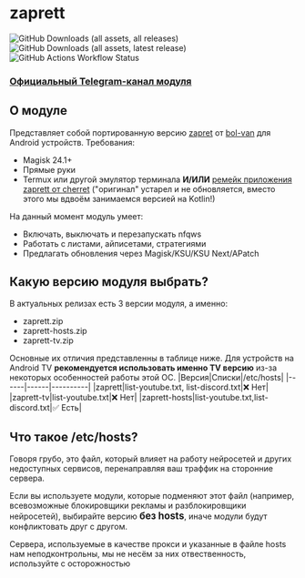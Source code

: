 # zaprett

![GitHub Downloads (all assets, all releases)](https://img.shields.io/github/downloads/egor-white/zaprett/total)
![GitHub Downloads (all assets, latest release)](https://img.shields.io/github/downloads/egor-white/zaprett/latest/total)
![GitHub Actions Workflow Status](https://img.shields.io/github/actions/workflow/status/egor-white/zaprett/workflow.yml)


### [Официальный Telegram-канал модуля](https://t.me/zaprett_module)

## О модуле
Представляет собой портированную версию [zapret](https://github.com/bol-van/zapret/) от [bol-van](https://github.com/bol-van/) для Android устройств.
Требования:
* Magisk 24.1+
* Прямые руки
* Termux или другой эмулятор терминала **И/ИЛИ**  [ремейк приложения zaprett от cherret](https://еithub.com/CherretGit/zaprett-app) ("оригинал" устарел и не обновляется, вместо этого мы вдвоём занимаемся версией на Kotlin!)

На данный момент модуль умеет:
+ Включать, выключать и перезапускать nfqws
+ Работать с листами, айписетами, стратегиями
+ Предлагать обновления через Magisk/KSU/KSU Next/APatch

## Какую версию модуля выбрать?

В актуальных релизах есть 3 версии модуля, а именно:
- zaprett.zip
- zaprett-hosts.zip
- zaprett-tv.zip

Основные их отличия представленны в таблице ниже.
Для устройств на Android TV **рекомендуется использовать именно TV версию** из-за некоторых особенностей работы этой ОС.
|Версия|Списки|/etc/hosts|
|------|------|----------|
|zaprett|list-youtube.txt, list-discord.txt|:x: Нет|
|zaprett-tv|list-youtube.txt|:x: Нет|
|zaprett-hosts|list-youtube.txt,list-discord.txt|:white_check_mark: Есть|

## Что такое /etc/hosts?
Говоря грубо, это файл, который влияет на работу нейросетей и других недоступных сервисов, перенаправляя ваш траффик на сторонние сервера.

Если вы используете модули, которые подменяют этот файл (например, всевозможные блокировщики рекламы и разблокировщики нейросетей), выбирайте версию <big>**без hosts**</big>, иначе модули будут конфликтовать друг с другом.

Сервера, используемые в качестве прокси и указанные в файле hosts нам неподконтрольны, мы не несём за них отвественность, используйте с осторожностью


